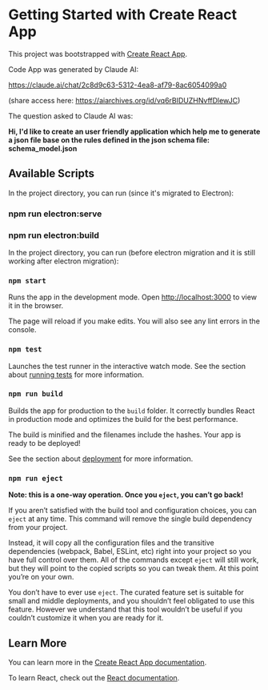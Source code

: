 # Getting Started with Create React App

This project was bootstrapped with [Create React App](https://github.com/facebook/create-react-app).

Code App was generated by Claude AI:

https://claude.ai/chat/2c8d9c63-5312-4ea8-af79-8ac6054099a0

(share access here: https://aiarchives.org/id/vq6rBIDUZHNvffDlewJC)

The question asked to Claude AI was:


**Hi,
I'd like to create an user friendly application which help me to generate a json file base on the rules defined in the json schema file: schema_model.json**


## Available Scripts

In the project directory, you can run (since it's migrated to Electron):

### npm run electron:serve

### npm run electron:build


In the project directory, you can run (before electron migration and it is still working after electron migration):

### `npm start`

Runs the app in the development mode.
Open [http://localhost:3000](http://localhost:3000) to view it in the browser.

The page will reload if you make edits.
You will also see any lint errors in the console.

### `npm test`

Launches the test runner in the interactive watch mode.
See the section about [running tests](https://facebook.github.io/create-react-app/docs/running-tests) for more information.

### `npm run build`

Builds the app for production to the `build` folder.
It correctly bundles React in production mode and optimizes the build for the best performance.

The build is minified and the filenames include the hashes.
Your app is ready to be deployed!

See the section about [deployment](https://facebook.github.io/create-react-app/docs/deployment) for more information.

### `npm run eject`

**Note: this is a one-way operation. Once you `eject`, you can’t go back!**

If you aren’t satisfied with the build tool and configuration choices, you can `eject` at any time. This command will remove the single build dependency from your project.

Instead, it will copy all the configuration files and the transitive dependencies (webpack, Babel, ESLint, etc) right into your project so you have full control over them. All of the commands except `eject` will still work, but they will point to the copied scripts so you can tweak them. At this point you’re on your own.

You don’t have to ever use `eject`. The curated feature set is suitable for small and middle deployments, and you shouldn’t feel obligated to use this feature. However we understand that this tool wouldn’t be useful if you couldn’t customize it when you are ready for it.

## Learn More

You can learn more in the [Create React App documentation](https://facebook.github.io/create-react-app/docs/getting-started).

To learn React, check out the [React documentation](https://reactjs.org/).
